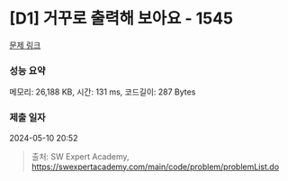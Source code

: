 # [D1] 거꾸로 출력해 보아요 - 1545 

[문제 링크](https://swexpertacademy.com/main/code/problem/problemDetail.do?contestProbId=AV2gbY0qAAQBBAS0) 

### 성능 요약

메모리: 26,188 KB, 시간: 131 ms, 코드길이: 287 Bytes

### 제출 일자

2024-05-10 20:52



> 출처: SW Expert Academy, https://swexpertacademy.com/main/code/problem/problemList.do